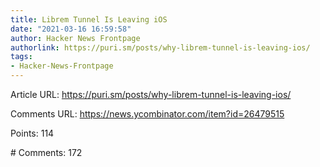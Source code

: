 ```yaml
---
title: Librem Tunnel Is Leaving iOS
date: "2021-03-16 16:59:58"
author: Hacker News Frontpage
authorlink: https://puri.sm/posts/why-librem-tunnel-is-leaving-ios/
tags:
- Hacker-News-Frontpage
---
```


<p>Article URL: <a href="https://puri.sm/posts/why-librem-tunnel-is-leaving-ios/">https://puri.sm/posts/why-librem-tunnel-is-leaving-ios/</a></p>
<p>Comments URL: <a href="https://news.ycombinator.com/item?id=26479515">https://news.ycombinator.com/item?id=26479515</a></p>
<p>Points: 114</p>
<p># Comments: 172</p>
